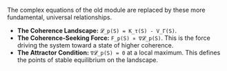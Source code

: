 The complex equations of the old module are replaced by these more fundamental, universal relationships.

*   **The Coherence Landscape:** `𝓛_p(S) = K_τ(S) - V_Γ(S)`.
*   **The Coherence-Seeking Force:** `F_p(S) ∝ ∇𝓛_p(S)`. This is the force driving the system toward a state of higher coherence.
*   **The Attractor Condition:** `∇𝓛_p(S) = 0` at a local maximum. This defines the points of stable equilibrium on the landscape.